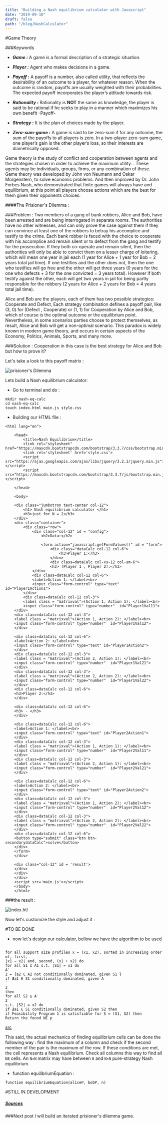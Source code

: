 ```yaml
---
title: "Building a Nash equilibrium calculator with Javascript"
date: "2019-09-10"
draft: false
path: "/blog/NashCalculator"
---
```


#Game Theory

###Keywords

* **_Game :_** A game is a formal description of a strategic situation. 


* **_Player :_** Agent who makes decisions in a game.

* **_Payoff :_** A payoff is a number, also called utility, that reflects the desirability of an outcome to a
           player, for whatever reason. When the outcome is random, payoffs are usually weighted
           with their probabilities. The expected payoff incorporates the player’s attitude towards
           risk.

* **_Rationality :_**  Rationality is **NOT** the same as knowledge, the player is said to be rational if he seeks to play in a manner which maximizes his own benefit -Payoff- 

* **_Strategy :_** It is the plan of choices made by the player. 

* **_Zero-sum-game :_** A game is said to be zero-sum if for any outcome, the sum of the payoffs to all players is
                  zero. In a two-player zero-sum game, one player’s gain is the other player’s loss, so their
                  interests are diametrically opposed. 
                                                 

Game theory is the study of conflict and cooperation between agents and the strategies chosen in order to achieve the maximum utility. . These agents may be 
individuals, groups, firms, or any combination of these. 
Game theory was developed by John von Neumann and Oskar Morgenstern, to solve economic problems.
And then improved by Dr. John Forbes Nash, who demonstrated that finite games will always have and equilibrium, at this point all players choose actions
which are the best for them given their opponents choices.

####The Prisioner's Dilemma : 

###Problem :
 Two members of a gang of bank robbers, Alice and Bob, have been arrested and are being interrogated in separate rooms. The authorities have no other witnesses, and can only prove the case against them if they can convince at least one of the robbers to betray his accomplice and testify to the crime. Each bank robber is faced with the choice to cooperate with his accomplice and remain silent or to defect from the gang and testify for the prosecution. If they both co-operate and remain silent, then the authorities will only be able to convict them on a lesser charge of loitering, which will mean one year in jail each (1 year for Alice + 1 year for Bob = 2 years total jail time). If one testifies and the other does not, then the one who testifies will go free and the other will get three years (0 years for the one who defects + 3 for the one convicted = 3 years total). However if both testify against the other, each will get two years in jail for being partly responsible for the robbery (2 years for Alice + 2 years for Bob = 4 years total jail time).

Alice and Bob are the players, each of them has two possible strategies: Cooperate and Defect, Each strategy combination defines a payoff pair, like (3, 0) for (Defect , Cooperate) or (1, 1) for Cooperation by Alice and Bob, which of course 
is the optimal outcome or the equilibrium point. Nevertheless, in some scenarios parties choose to protect themselves, as result, Alice and Bob will get a non-optimal scenario.
This paradox is widely known in modern game theory, and occurs in certain aspects of the Economy, Politics, Animals, Sports, and many more.       


###Solution :
 Cooperation in this case is the best strategy for Alice and Bob but how to prove it?
 
 Let's take a look to this payoff matrix : 
 
 ![prisioner's Dilemma](https://static-ssl.businessinsider.com/image/5756c8da9105841d008c7255-960/prisoner's-dilemma.png)
 
 Lets build a Nash equilibrium calculator:
 
 * Go to terminal and do :
 ```
mkdir nash-eq-calc 
cd nash-eq-calc 
touch index.html main.js style.css
```
 * Building our HTML file :
 
 ``` 
<html lang="en">
     
     <head>
         <title>Nash Equilibrium</title>
         <link rel="stylesheet" href="https://maxcdn.bootstrapcdn.com/bootstrap/3.3.7/css/bootstrap.min.css">
         <link rel='stylesheet' href='style.css'>
         <script src="https://ajax.googleapis.com/ajax/libs/jquery/3.2.1/jquery.min.js"></script>
         <script src="https://maxcdn.bootstrapcdn.com/bootstrap/3.3.7/js/bootstrap.min.js"></script>
     
     </head>
     
     <body>
     
     <div class="jumbotron text-center col-12">
         <h1> Nash equilibrium calculator </h1>
         <h3>just for N = 2</h3>
     </div>
     <div class="container">
         <div class="row">
             <div class="col-12" id = "config">
                 <h2>Data:</h2>
     
                 <form action="javascript:getFormValues()" id = "form">
                     <div class="dataCalc col-12 col-6">
                         <h3>Player 1:</h3>
                     </div>
                     <div class=dataCalc col-xs-12 col-sm-6">
                     <h3> (Player 1 , Player 2):</h3>
             </div>
             <div class=dataCalc col-12 col-6">
             <label>Action 1: </label><br>
             <input class="form-control" type="text" id="Player1Action1">
         </div>
         <div class=dataCalc col-12 col-3">
         <label class = "matrixval">(Action 1, Action 1): </label><br>
         <input class="form-control" type="number"  id="Player1Val11">
     </div>
     <div class=dataCalc col-12 col-3">
     <label class = "matrixval">(Action 1, Action 2): </label><br>
     <input class="form-control" type="number"  id="Player1Val12">
     </div>
     
     <div class=dataCalc col-12 col-6">
     <label>Action 2: </label><br>
     <input class="form-control" type="text" id="Player1Action2">
     </div>
     <div class=dataCalc col-12 col-3">
     <label class = "matrixval">(Action 2, Action 1): </label><br>
     <input class="form-control" type="number"  id="Player1Val21">
     </div>
     <div class=dataCalc col-12 col-3">
     <label class = "matrixval">(Action 2, Action 2): </label><br>
     <input class="form-control" type="number"  id="Player1Val22">
     </div>
     <div class=dataCalc col-12 col-6">
     <h3>Player 2:</h3>
     </div>
     
     <div class=dataCalc col-12 col-6">
     <h3> - </h3>
     </div>
     
     <div class=dataCalc col-12 col-6">
     <label>Action 1: </label><br>
     <input class="form-control" type="text" id="Player2Action1">
     </div>
     <div class=dataCalc col-12 col-3">
     <label class = "matrixval">(Action 1, Action 1): </label><br>
     <input class="form-control" type="number"  id="Player2Val11">
     </div>
     <div class=dataCalc col-12 col-3">
     <label class = "matrixval">(Action 2, Action 1): </label><br>
     <input class="form-control" type="number"  id="Player2Val21">
     </div>
     
     <div class=dataCalc col-12 col-6">
     <label>Action 2: </label><br>
     <input class="form-control" type="text" id="Player2Action2">
     </div>
     <div class=dataCalc col-12 col-3">
     <label class = "matrixval">(Action 1, Action 2): </label><br>
     <input class="form-control" type="number"  id="Player2Val12">
     </div>
     <div class=dataCalc col-12 col-3">
     <label class = "matrixval">(Action 2, Action 2): </label><br>
     <input class="form-control" type="number"  id="Player2Val22">
     </div>
     <div class=dataCalc col-12 col-6">
     <button type="submit" class="btn btn-secondarydataCalc">solve</button>
     </div>
     </form>
     </div>
     
     <div class="col-12" id = 'result'>
     </div>
     </div>
     </div>
     <script src='main.js'></script>
     </body>
     </html>  

```

###the result :

![index.htl](htmlFile.png)

Now let's customize the style and adjust it :

#TO BE DONE


* now let's design our calculator, bellow we have the algorithm to be used

```Algorithm 1

for all support size profiles x = (x1, x2), sorted in increasing order of, first,
|x1 − x2| and, second, (x1 + x2) do
for all S1 ⊆ A1 s.t. |S1| = x1 do
A′
2 ← {a2 ∈ A2 not conditionally dominated, given S1 }
if ∄a1 ∈ S1 conditionally dominated, given A
′
2
then
for all S2 ⊆ A′
2
s.t. |S2| = x2 do
if ∄a1 ∈ S1 conditionally dominated, given S2 then
if Feasibility Program 1 is satisfiable for S = (S1, S2) then
Return the found NE p
```
[src](https://www2.cs.duke.edu/courses/fall06/cps296.2/simplesearchnashGEB.pdf)  


This said, the actual mechanics of finding equilibrium cells can be done the following way : find the maximum of a column and check if the second member of the pair is the maximum of the row. If these conditions are met, the cell represents a Nash equilibrium. Check all columns this way to find all `NE` cells. An `N×N` matrix may have between `0` and `N×N` pure-strategy Nash equilibrium



* function equilibriumEquation :

```
function equilibriumEquation(aliceP, bobP, n)

```
#STILL IN DEVELOPMENT





#####                                                   [Sources](http://www.cdam.lse.ac.uk/Reports/Files/cdam-2001-09.pdf)

###Next post I will build an iterated prisioner's dilemma game.
